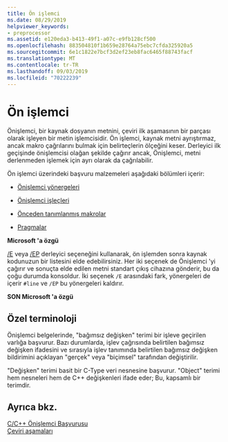 ```yaml
---
title: Ön işlemci
ms.date: 08/29/2019
helpviewer_keywords:
- preprocessor
ms.assetid: e120eda3-b413-49f1-a07c-e9fb128cf500
ms.openlocfilehash: 883504810f1b659e28764a75ebc7cfda325920a5
ms.sourcegitcommit: 6e1c1822e7bcf3d2ef23eb8fac6465f88743facf
ms.translationtype: MT
ms.contentlocale: tr-TR
ms.lasthandoff: 09/03/2019
ms.locfileid: "70222239"
---
```

# <a name="preprocessor"></a>Ön işlemci

Önişlemci, bir kaynak dosyanın metnini, çeviri ilk aşamasının bir parçası olarak işleyen bir metin işlemcisidir. Ön işlemci, kaynak metni ayrıştırmaz, ancak makro çağrılarını bulmak için belirteçlerin ölçeğini keser. Derleyici ilk geçişinde önişlemcisi olağan şekilde çağırır ancak, Önişlemci, metni derlenmeden işlemek için ayrı olarak da çağrılabilir.

Ön işlemci üzerindeki başvuru malzemeleri aşağıdaki bölümleri içerir:

- [Önişlemci yönergeleri](../preprocessor/preprocessor-directives.md)

- [Önişlemci işleçleri](../preprocessor/preprocessor-operators.md)

- [Önceden tanımlanmış makrolar](../preprocessor/predefined-macros.md)

- [Pragmalar](../preprocessor/pragma-directives-and-the-pragma-keyword.md)

**Microsoft 'a özgü**

[/E](../build/reference/e-preprocess-to-stdout.md) veya [/EP](../build/reference/ep-preprocess-to-stdout-without-hash-line-directives.md) derleyici seçeneğini kullanarak, ön işlemden sonra kaynak kodunuzun bir listesini elde edebilirsiniz. Her iki seçenek de Önişlemci 'yi çağırır ve sonuçta elde edilen metni standart çıkış cihazına gönderir, bu da çoğu durumda konsoldur. İki seçenek `/E` arasındaki fark, yönergeleri de içerir `#line` ve `/EP` bu yönergeleri kaldırır.

**SON Microsoft 'a özgü**

##  <a name="_predir_special_terminology"></a>Özel terminoloji

Önişlemci belgelerinde, "bağımsız değişken" terimi bir işleve geçirilen varlığa başvurur. Bazı durumlarda, işlev çağrısında belirtilen bağımsız değişken ifadesini ve sırasıyla işlev tanımında belirtilen bağımsız değişken bildirimini açıklayan "gerçek" veya "biçimsel" tarafından değiştirilir.

"Değişken" terimi basit bir C-Type veri nesnesine başvurur. "Object" terimi hem nesneleri hem de C++ değişkenleri ifade eder; Bu, kapsamlı bir terimdir.

## <a name="see-also"></a>Ayrıca bkz.

[C/C++ Önişlemci Başvurusu](../preprocessor/c-cpp-preprocessor-reference.md)\
[Çeviri aşamaları](../preprocessor/phases-of-translation.md)
